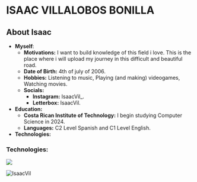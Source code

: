 # ISAAC VILLALOBOS BONILLA
## About Isaac
- **Myself**:
  - **Motivations:** I want to build knowledge of this field i love. This is the place where i will upload my journey in this difficult and beautiful road.
  - **Date of Birth:** 4th of july of 2006.
  - **Hobbies:** Listening to music, Playing (and making) videogames, Watching movies.
  - **Socials:**
    - **Instagram:** IsaacVil_.
    - **Letterbox:** IsaacVil.
- **Education:**
  - **Costa Rican Institute of Technology:** I begin studying Computer Science in 2024.
  - **Languages:** C2 Level Spanish and C1 Level English.
- **Technologies:**
<p align="center">
  <h3>Technologies:</h3>
  <a href="https://skillicons.dev">
    <img src="https://skillicons.dev/icons?i=python,java,cpp,verilog,assembly&perline=14" />
  </a>
</p>

<p><img align="left" src="https://github-readme-streak-stats.herokuapp.com/?user=IsaacVil&theme=soft-green" alt="IsaacVil" /></p>

